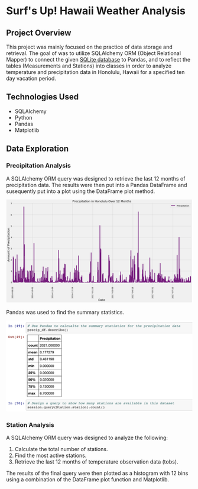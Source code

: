 # Surf's Up! Hawaii Weather Analysis

## Project Overview

This project was mainly focused on the practice of data storage and retrieval. The goal of was to utilize SQLAlchemy ORM (Object Relational Mapper) to connect the given [SQLite database](https://github.com/jobrien1726/sqlalchemy-challenge/blob/master/Resources/hawaii.sqlite) to Pandas, and to reflect the tables (Measurements and Stations) into classes in order to analyze temperature and precipitation data in Honolulu, Hawaii for a specified ten day vacation period. 

## Technologies Used

- SQLAlchemy
- Python
- Pandas
- Matplotlib

## Data Exploration

### Precipitation Analysis

A SQLAlchemy ORM query was designed to retrieve the last 12 months of precipitation data. The results were then put into a Pandas DataFrame and susequently put into a plot using the DataFrame plot method.  

![](Images/precip_plot.png)

Pandas was used to find the summary statistics.

![](Images/precip_stats.png)

### Station Analysis

A SQLAlchemy ORM query was designed to analyze the following:

1. Calculate the total number of stations.
2. Find the most active stations.
3. Retrieve the last 12 months of temperature observation data (tobs).

The results of the final query were then plotted as a histogram with 12 bins using a combination of the DataFrame plot function and Matplotlib. 













